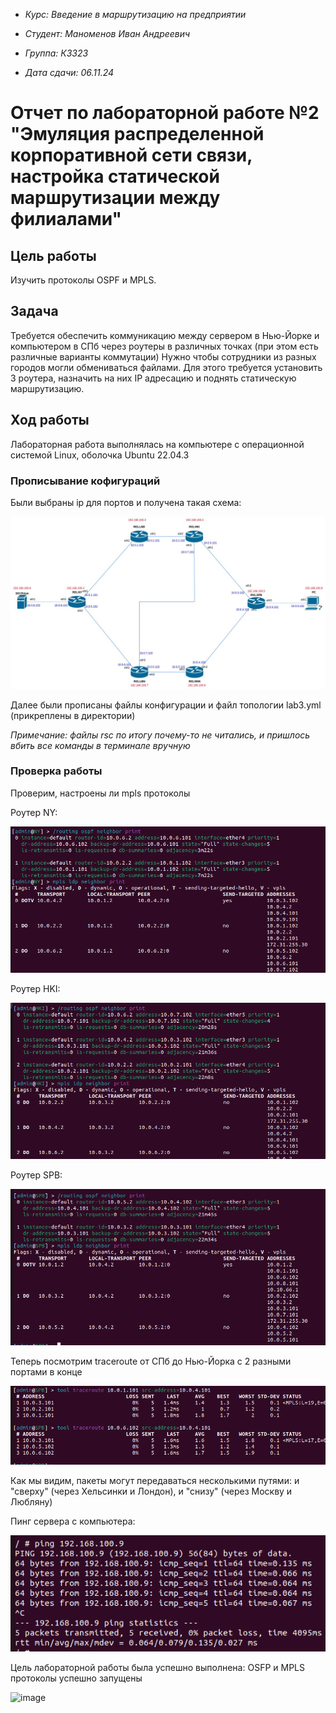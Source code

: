 * *Курс: Введение в маршрутизацию на предприятии*

* *Студент: Маноменов Иван Андреевич*

* *Группа: К3323*

* *Дата сдачи: 06.11.24*

# Отчет по лабораторной работе №2 "Эмуляция распределенной корпоративной сети связи, настройка статической маршрутизации между филиалами"

## Цель работы
Изучить протоколы OSPF и MPLS.

## Задача

Требуется обеспечить коммуникацию между сервером в Нью-Йорке и компьютером в СПб через роутеры в различных точках (при этом есть различные варианты коммутации)
Нужно чтобы сотрудники из разных городов могли обмениваться файлами. Для этого требуется установить 3 роутера, назначить на них IP адресацию и поднять статическую маршрутизацию.

## Ход работы
Лабораторная работа выполнялась на компьютере с операционной системой Linux, оболочка Ubuntu 22.04.3

### Прописывание кофигураций

Были выбраны ip для портов и получена такая схема:

<img src="./pics/lab3_diag.jpg" style="width:auto; height: auto; background: white">

Далее были прописаны файлы конфигурации и файл топологии lab3.yml (прикреплены в директории)

*Примечание: файлы rsc по итогу почему-то не читались, и пришлось вбить все команды в терминале вручную*

 ### Проверка работы

Проверим, настроены ли mpls протоколы

Роутер NY:

<img src="./pics/NY_check.png" style="width:auto; height: auto; background: white">

Роутер HKI:

<img src="./pics/HKI_check.png" style="width:auto; height: auto; background: white">

Роутер SPB:

<img src="./pics/SPB_check.png" style="width:auto; height: auto; background: white">

Теперь посмотрим traceroute от СПб до Нью-Йорка с 2 разными портами в конце

<img src="./pics/traceroute.png" style="width:auto; height: auto; background: white">

Как мы видим, пакеты могут передаваться несколькими путями: и "сверху" (через Хельсинки и Лондон), и "снизу" (через Москву и Любляну)

Пинг сервера с компьютера:

<img src="./pics/ping.png" style="width:auto; height: auto; background: white">

Цель лабораторной работы была успешно выполнена: OSFP и MPLS протоколы успешно запущены




























































![image](https://github.com/user-attachments/assets/15fcd777-0214-4f73-a865-b00580a9a822)
